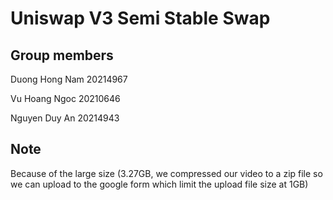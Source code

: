# Uniswap V3 Semi Stable Swap

## Group members

Duong Hong Nam 20214967

Vu Hoang Ngoc 20210646

Nguyen Duy An 20214943

## Note

Because of the large size (3.27GB, we compressed our video to a zip file so we can upload to the google form which limit the upload file size at 1GB)
